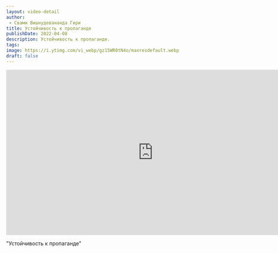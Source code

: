 ```yaml
---
layout: video-detail
author:
 - Свами Вишнудевананда Гири
title: Устойчивость к пропаганде
publishDate: 2022-04-08
description: Устойчивость к пропаганде. 
tags: 
image: https://i.ytimg.com/vi_webp/gz15WR0tN4o/maxresdefault.webp
draft: false
---
```


<iframe width="790" height="444" src="https://www.youtube.com/embed/gz15WR0tN4o" frameborder="0" allowfullscreen=""></iframe> 

  "Устойчивость к пропаганде"

  

 